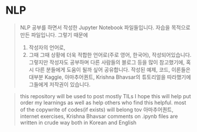 # NLP

> NLP 공부를 하면서 작성한 Jupyter Notebook 파일들입니다.
> 자습을 목적으로 만든 파일입니다.
> 그렇기 때문에
>  1. 작성자의 언어로,
>  2. 그때 그때 상황에 더욱 적합한 언어로(주로 영어, 한국어),
> 작성되어있습니다.
> 그렇지만 작성자도 공부하며 다른 사람들의 블로그 등을 많이 참고했기에, 혹시 다른 분들에게 도움이 될까 싶어 공유합니다.
> 작성된 예제, 코드, 이론들은 대부분 Kaggle, 아마추어퀀트, Krishna Bhavsar의 튜토리얼을 따라했기에 그들에게 저작권이 있습니다.



> this repository will be used to post mostly TILs
> I hope this will help put order my learnings as well as help others who find this helpful.
> most of the copywrite of codes(if exists) will belong tov 아마추어퀀트, internet exercises, Krishna Bhavsar
> comments on .ipynb files are written in crude way both in Korean and English

